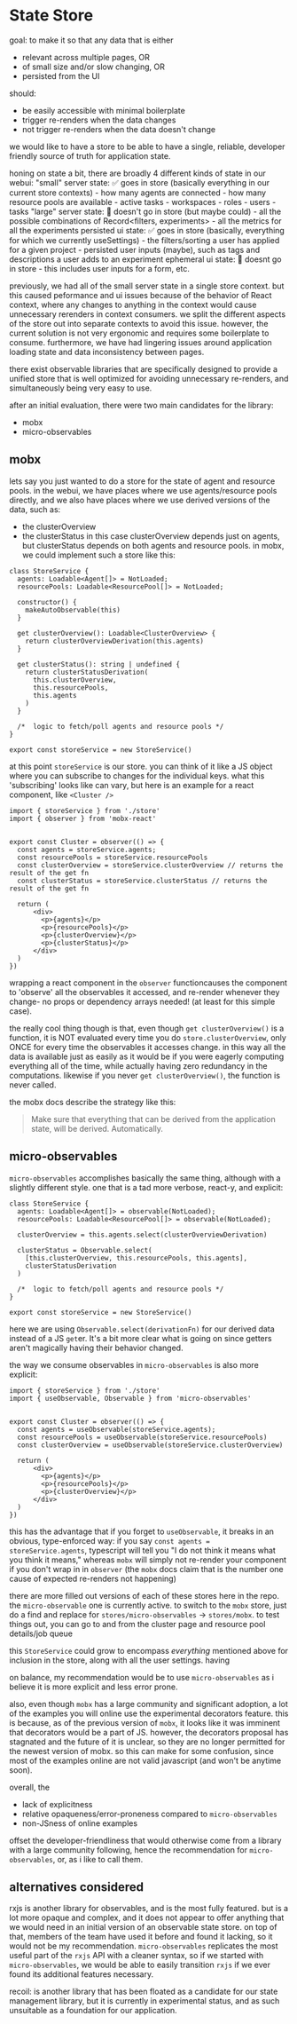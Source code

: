 # State Store


goal: to make it so that any data that is either
- relevant across multiple pages, OR
- of small size and/or slow changing, OR
- persisted from the UI

should:
- be easily accessible with minimal boilerplate
- trigger re-renders when the data changes
- not trigger re-renders when the data doesn't change


we would like to have a store to be able to have a single, reliable, developer friendly source of truth for application state.

honing on state a bit, there are broadly 4 different kinds of state in our webui:
  "small" server state: ✅ goes in store
    (basically everything in our current store contexts)
    - how many agents are connected
    - how many resource pools are available
    - active tasks
    - workspaces
    - roles
    - users
    - tasks
  "large" server state: 🚫 doesn't go in store (but maybe could)
    - all the possible combinations of Record<filters, experiments>
    - all the metrics for all the experiments
  persisted ui state: ✅ goes in store
    (basically, everything for which we currently useSettings)
    - the filters/sorting a user has applied for a given project
    - persisted user inputs (maybe), such as tags and descriptions a user adds to an experiment
  ephemeral ui state: 🚫 doesnt go in store
    - this includes user inputs for a form, etc.

previously, we had all of the small server state in a single store context. but this caused peformance and ui issues because of the behavior of React context, where any changes to anything in the context would cause unnecessary rerenders in context consumers. we split the different aspects of the store out into separate contexts to avoid this issue. however, the current solution is not very ergonomic and requires some boilerplate to consume. furthermore, we have had lingering issues around application loading state and data inconsistency between pages.

there exist observable libraries that are specifically designed to provide a unified store that is well optimized for avoiding unnecessary re-renders, and simultaneously being very easy to use.

after an initial evaluation, there were two main candidates for the library:
 - mobx
 - micro-observables


## mobx
lets say you just wanted to do a store for the state of agent and resource pools. in the webui, we have places where we use agents/resource pools directly, and we also have places where we use derived versions of the data, such as:
 - the clusterOverview
 - the clusterStatus
in this case clusterOverview depends just on agents, but clusterStatus depends on both agents and resource pools. in mobx, we could implement such a store like this:

```tsx
class StoreService {
  agents: Loadable<Agent[]> = NotLoaded;
  resourcePools: Loadable<ResourcePool[]> = NotLoaded;

  constructor() {
    makeAutoObservable(this)
  }

  get clusterOverview(): Loadable<ClusterOverview> {
    return clusterOverviewDerivation(this.agents)
  }

  get clusterStatus(): string | undefined {
    return clusterStatusDerivation(
      this.clusterOverview,
      this.resourcePools,
      this.agents
    )
  }

  /*  logic to fetch/poll agents and resource pools */
}

export const storeService = new StoreService()
```

at this point `storeService` is our store. you can think of it like a JS object where you can subscribe to changes for the individual keys. what this 'subscribing' looks like can vary, but here is an example for a react component, like  `<Cluster />` 

```tsx
import { storeService } from './store'
import { observer } from 'mobx-react'


export const Cluster = observer(() => {
  const agents = storeService.agents;
  const resourcePools = storeService.resourcePools
  const clusterOverview = storeService.clusterOverview // returns the result of the get fn
  const clusterStatus = storeService.clusterStatus // returns the result of the get fn

  return (
      <div>
        <p>{agents}</p>
        <p>{resourcePools}</p>
        <p>{clusterOverview}</p>
        <p>{clusterStatus}</p>
      </div>
  )
})
```
wrapping a react component in the `observer` functioncauses the component to 'observe' all the observables it accessed, and re-render whenever they change- no props or dependency arrays needed! (at least for this simple case).

the really cool thing though is that, even though `get clusterOverview()` is a function, it is NOT evaluated every time you do `store.clusterOverview`, only ONCE for every time the observables it accesses change. in this way all the data is available just as easily as it would be if you were eagerly computing everything all of the time, while actually having zero redundancy in the computations. likewise if you never `get clusterOverview()`, the function is never called.

the mobx docs describe the strategy like this:
>	Make sure that everything that can be derived from the application state, will be derived. Automatically.

## micro-observables

`micro-observables` accomplishes basically the same thing, although with a slightly different style. one that is a tad more verbose, react-y, and explicit:


```tsx
class StoreService {
  agents: Loadable<Agent[]> = observable(NotLoaded);
  resourcePools: Loadable<ResourcePool[]> = observable(NotLoaded);

  clusterOverview = this.agents.select(clusterOverviewDerivation)

  clusterStatus = Observable.select(
    [this.clusterOverview, this.resourcePools, this.agents],
    clusterStatusDerivation
  )

  /*  logic to fetch/poll agents and resource pools */
}

export const storeService = new StoreService()
```

here we are using `Observable.select(derivationFn)` for our derived data instead of a JS `get`er. It's a bit more clear what is going on since getters aren't magically having their behavior changed.

the way we consume observables in `micro-observables` is also more explicit:

```tsx
import { storeService } from './store'
import { useObservable, Observable } from 'micro-observables'


export const Cluster = observer(() => {
  const agents = useObservable(storeService.agents);
  const resourcePools = useObservable(storeService.resourcePools)
  const clusterOverview = useObservable(storeService.clusterOverview)

  return (
      <div>
        <p>{agents}</p>
        <p>{resourcePools}</p>
        <p>{clusterOverview}</p>
      </div>
  )
})
```

this has the advantage that if you forget to `useObservable`, it breaks in an obvious, type-enforced way: if you say `const agents = storeService.agents`, typescript will tell you "I do not think it means what you think it means," whereas `mobx` will simply not re-render your component if you don't wrap in in `observer` (the `mobx` docs claim that is the number one cause of expected re-renders not happening)

there are more filled out versions of each of these stores here in the repo. the `micro-observable` one is currently active. to switch to the `mobx` store, just do a find and replace for `stores/micro-observables` -> `stores/mobx`. to test things out, you can go to and from the cluster page and resource pool details/job queue


this `StoreService` could grow to encompass *everything* mentioned above for inclusion in the store, along with all the user settings. having 

on balance, my recommendation would be to use `micro-observables` as i believe it is more explicit and less error prone. 

also, even though `mobx` has a large community and significant adoption, a lot of the examples you will online use the experimental decorators feature. this is because, as of the previous version of `mobx`, it looks like it was imminent that decorators would be a part of JS. however, the decorators proposal has stagnated and the future of it is unclear, so they are no longer permitted for the newest version of mobx. so this can make for some confusion, since most of the examples online are not valid javascript (and won't be anytime soon).

overall, the
- lack of explicitness
- relative opaqueness/error-proneness compared to `micro-observables`
- non-JSness of online examples

offset the developer-friendliness that would otherwise come from a library with a large community following, hence the recommendation for `micro-observables`, or, as i like to call them.

## alternatives considered

rxjs is another library for observables, and is the most fully featured. but is a lot more opaque and complex, and it does not appear to offer anything that we would need in an initial version of an observable state store. on top of that, members of the team have used it before and found it lacking, so it would not be my recommendation. `micro-observables` replicates the most useful part of the `rxjs` API with a cleaner syntax, so if we started with `micro-observables`, we would be able to easily transition `rxjs` if we ever found its additional features necessary.

recoil: is another library that has been floated as a candidate for our state management library, but it is currently in experimental status, and as such unsuitable as a foundation for our application.
